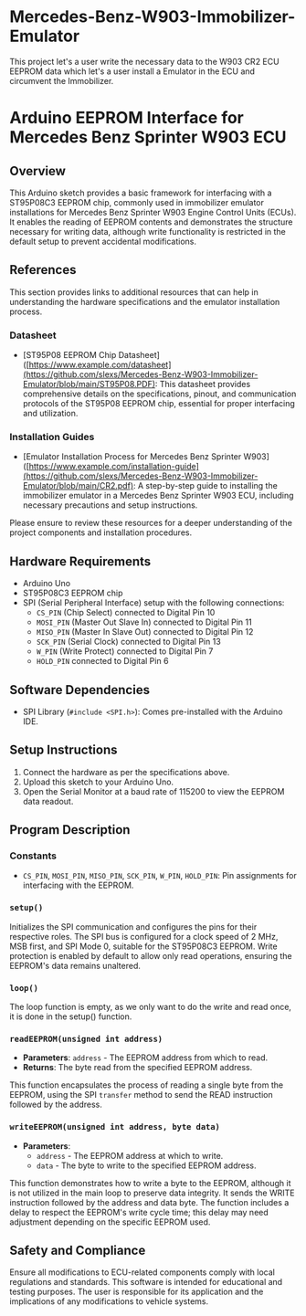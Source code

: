 # Mercedes-Benz-W903-Immobilizer-Emulator
This project let's a user write the necessary data to the W903 CR2 ECU EEPROM data which let's a user install a Emulator in the ECU and circumvent the Immobilizer.

# Arduino EEPROM Interface for Mercedes Benz Sprinter W903 ECU

## Overview

This Arduino sketch provides a basic framework for interfacing with a ST95P08C3 EEPROM chip, commonly used in immobilizer emulator installations for Mercedes Benz Sprinter W903 Engine Control Units (ECUs). It enables the reading of EEPROM contents and demonstrates the structure necessary for writing data, although write functionality is restricted in the default setup to prevent accidental modifications.

## References

This section provides links to additional resources that can help in understanding the hardware specifications and the emulator installation process.

### Datasheet

- [ST95P08 EEPROM Chip Datasheet]([https://www.example.com/datasheet](https://github.com/slexs/Mercedes-Benz-W903-Immobilizer-Emulator/blob/main/ST95P08.PDF): This datasheet provides comprehensive details on the specifications, pinout, and communication protocols of the ST95P08 EEPROM chip, essential for proper interfacing and utilization.

### Installation Guides

- [Emulator Installation Process for Mercedes Benz Sprinter W903]([https://www.example.com/installation-guide](https://github.com/slexs/Mercedes-Benz-W903-Immobilizer-Emulator/blob/main/CR2.pdf): A step-by-step guide to installing the immobilizer emulator in a Mercedes Benz Sprinter W903 ECU, including necessary precautions and setup instructions.

Please ensure to review these resources for a deeper understanding of the project components and installation procedures.


## Hardware Requirements

- Arduino Uno
- ST95P08C3 EEPROM chip
- SPI (Serial Peripheral Interface) setup with the following connections:
  - `CS_PIN` (Chip Select) connected to Digital Pin 10
  - `MOSI_PIN` (Master Out Slave In) connected to Digital Pin 11
  - `MISO_PIN` (Master In Slave Out) connected to Digital Pin 12
  - `SCK_PIN` (Serial Clock) connected to Digital Pin 13
  - `W_PIN` (Write Protect) connected to Digital Pin 7
  - `HOLD_PIN` connected to Digital Pin 6

## Software Dependencies

- SPI Library (`#include <SPI.h>`): Comes pre-installed with the Arduino IDE.

## Setup Instructions

1. Connect the hardware as per the specifications above.
2. Upload this sketch to your Arduino Uno.
3. Open the Serial Monitor at a baud rate of 115200 to view the EEPROM data readout.

## Program Description

### Constants

- `CS_PIN`, `MOSI_PIN`, `MISO_PIN`, `SCK_PIN`, `W_PIN`, `HOLD_PIN`: Pin assignments for interfacing with the EEPROM.

### `setup()`

Initializes the SPI communication and configures the pins for their respective roles. The SPI bus is configured for a clock speed of 2 MHz, MSB first, and SPI Mode 0, suitable for the ST95P08C3 EEPROM. Write protection is enabled by default to allow only read operations, ensuring the EEPROM's data remains unaltered.

### `loop()`

The loop function is empty, as we only want to do the write and read once, it is done in the setup() function. 

### `readEEPROM(unsigned int address)`

- **Parameters**: `address` - The EEPROM address from which to read.
- **Returns**: The byte read from the specified EEPROM address.

This function encapsulates the process of reading a single byte from the EEPROM, using the SPI `transfer` method to send the READ instruction followed by the address.

### `writeEEPROM(unsigned int address, byte data)`

- **Parameters**:
  - `address` - The EEPROM address at which to write.
  - `data` - The byte to write to the specified EEPROM address.

This function demonstrates how to write a byte to the EEPROM, although it is not utilized in the main loop to preserve data integrity. It sends the WRITE instruction followed by the address and data byte. The function includes a delay to respect the EEPROM's write cycle time; this delay may need adjustment depending on the specific EEPROM used.

## Safety and Compliance

Ensure all modifications to ECU-related components comply with local regulations and standards. This software is intended for educational and testing purposes. The user is responsible for its application and the implications of any modifications to vehicle systems.

